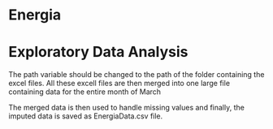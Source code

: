 # Energia

# Exploratory Data Analysis
The path variable should be changed to the path of the folder containing the excel files. All these excell files are then merged into one large file containing data for the entire month of March

The merged data is then used to handle missing values and finally, the imputed data is saved as EnergiaData.csv file.
